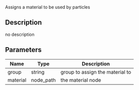 Assigns a material to be used by particles

## Description
no description
## Parameters

<table>
<thead>
	<tr>
		<th>Name</th>
		<th>Type</th>
		<th>Description</th>
	</tr>
</thead>
<tr>
	<td>group</td>
	<td><div class='bg-purple-800 px-2 py-px text-white rounded-sm'>string</div></td>
	<td>group to assign the material to</td>
</tr>
<tr>
	<td>material</td>
	<td><div class='bg-indigo-800 px-2 py-px text-white rounded-sm'>node_path</div></td>
	<td>the material node</td>
</tr>
</table>